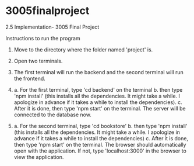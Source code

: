 # 3005finalproject


2.5 Implementation- 3005 Final Project

Instructions to run the program 
1. Move to the directory where the folder named 'project' is.
2. Open two terminals.
3. The first terminal will run the backend and the second terminal will run the frontend.

4. a. For the first terminal, type 'cd backend' on the terminal 
   b. then type 'npm install' (this installs all the dependencies. It might take a while. I apologize in advance
   if it takes a while to install the dependencies). 
   c. After it is done, then type 'npm start' on the terminal. 
   The server will be connected to the database now.

5. a. For the second terminal, type 'cd bookstore'
   b. then type 'npm install' (this installs all the dependencies. It might take a while. I apologize in advance
   if it takes a while to install the dependencies)
   c. After it is done, then type 'npm start' on the terminal. The browser should automatically open with the application. 
    If not, type 'localhost:3000' in the browser to view the application.





